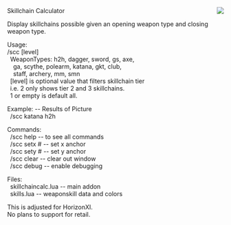 <img align="right" src="https://github.com/user-attachments/assets/a52fafe4-e73e-45f6-b9c7-40ec614a3ffe">  
Skillchain Calculator  
  
Display skillchains possible given an opening weapon type and closing weapon type.  

Usage:  
/scc <weapon1> <weapon2> [level]  
&ensp;WeaponTypes: h2h, dagger, sword, gs, axe,  
&ensp;&ensp;ga, scythe, polearm, katana, gkt, club,  
&ensp;&ensp;staff, archery, mm, smn  
&ensp;[level] is optional value that filters skillchain tier  
&ensp;i.e. 2 only shows tier 2 and 3 skillchains.  
&ensp;1 or empty is default all.  
  
Example: -- Results of Picture  
&ensp;/scc katana h2h  
  
Commands:  
&ensp;/scc help -- to see all commands  
&ensp;/scc setx # -- set x anchor  
&ensp;/scc sety # -- set y anchor  
&ensp;/scc clear -- clear out window  
&ensp;/scc debug -- enable debugging  
  
Files:  
&ensp;skillchaincalc.lua -- main addon  
&ensp;skills.lua -- weaponskill data and colors  
  
This is adjusted for HorizonXI.  
No plans to support for retail.  

